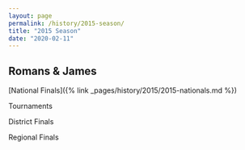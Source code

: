 ```yaml
---
layout: page
permalink: /history/2015-season/
title: "2015 Season"
date: "2020-02-11"
---
```


## Romans & James

[National Finals]({% link _pages/history/2015/2015-nationals.md %})

Tournaments

District Finals

Regional Finals
